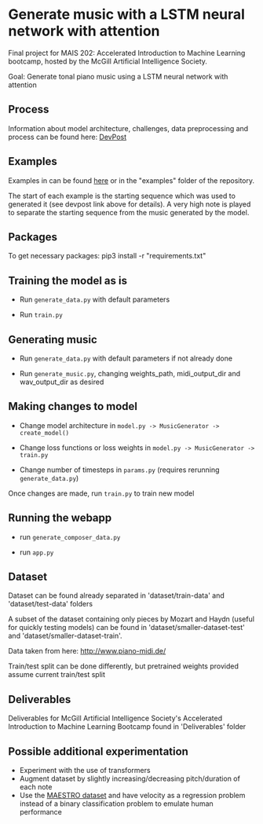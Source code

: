 # Generate music with a LSTM neural network with attention
Final project for MAIS 202: Accelerated Introduction to Machine Learning bootcamp, hosted by the McGill Artificial Intelligence Society.

Goal: Generate tonal piano music using a LSTM neural network with attention

## Process
Information about model architecture, challenges, data preprocessing and process can be found here: [DevPost](https://devpost.com/software/generate-music)

## Examples
Examples in can be found [here](https://soundcloud.com/thomas-jiralerspong/sets/music-generated-by-neural-network) or in the "examples" folder of the repository.

The start of each example is the starting sequence which was used to generated it (see devpost link above for details). A very high note is played to separate the starting sequence from the music generated by the model.

## Packages
To get necessary packages: pip3 install -r "requirements.txt"

## Training the model as is
- Run `generate_data.py` with default parameters

- Run `train.py`

## Generating music
- Run `generate_data.py` with default parameters if not already done

- Run `generate_music.py`, changing weights_path, midi_output_dir and wav_output_dir as desired

## Making changes to model
- Change model architecture in `model.py -> MusicGenerator -> create_model()`

- Change loss functions or loss weights in `model.py -> MusicGenerator -> train.py`

- Change number of timesteps in `params.py` (requires rerunning `generate_data.py`)

Once changes are made, run `train.py` to train new model

## Running the webapp
- run `generate_composer_data.py`

- run `app.py`

## Dataset
Dataset can be found already separated in 'dataset/train-data' and 'dataset/test-data' folders

A subset of the dataset containing only pieces by Mozart and Haydn (useful for quickly testing models) can be found in 'dataset/smaller-dataset-test' and 'dataset/smaller-dataset-train'. 

Data taken from here: http://www.piano-midi.de/

Train/test split can be done differently, but pretrained weights provided assume current train/test split

## Deliverables
Deliverables for McGill Artificial Intelligence Society's Accelerated Introduction to Machine Learning Bootcamp found in 'Deliverables' folder

## Possible additional experimentation
- Experiment with the use of transformers
- Augment dataset by slightly increasing/decreasing pitch/duration of each note
- Use the [MAESTRO dataset](https://magenta.tensorflow.org/datasets/maestro) and have velocity as a regression problem instead of a binary classification problem to emulate human performance
